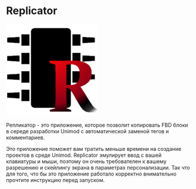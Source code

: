 # Replicator
![](Replicator.png)
 
Репликатор - это приложение, которое позволит копировать FBD блоки в середе разработки Unimod c автоматической заменой тегов и комментариев.
 
Это приложение поможет вам тратить меньше времени на создание проектов в среде Unimod. Replicator эмулирует ввод с вашей клавиатуры и мыши, поэтому он очень требователен к вашему разрешению и скейлингу экрана в параметрах персонализации. Так что для того, что бы это приложение работало корректно внимательно прочтите инструкцию перед запуском.
